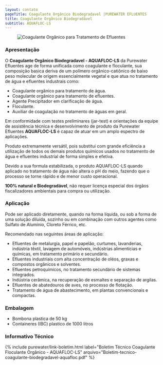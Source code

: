 ```yaml
---
layout: contato
pageTitle: Coagulante Orgânico Biodegradavel |PUREWATER EFLUENTES
title: Coagulante Orgânico Biodegradável 
subtitle: AQUAFLOC-LS
---
```

<figure class="figure">
  <img src="../../website/images/coagulante_organico_tratamento_de_efluentes.jpg" class="figure-img img-fluid rounded" alt="Coagulante Orgânico para Tratamento de Efluentes" style="max-width: 100%;">
</figure>

### Apresentação

O **Coagulante Orgânico Biodegradavel - AQUAFLOC-LS** da Purewater Efluentes age de forma unificada como coagulante e floculante, sua composição basica deriva de um polímero orgânico-catiônico de baixo peso molecular de origem essencialmente vegetal e que atua no tratamento de água e efluentes industrais como:

- Coagulante orgânico para tratamento de água.
- Coagulante orgânico para tratamento de efluentes.
- Agente Precipitador em clarificação de água.
- Floculante.
- Auxiliar de coagulação no tratamento de águas em geral.

Em conformidade com testes preliminares (jar-test) e orientações da equipe de assistência técnica e desenvolvimento de produto da Purewater Efluentes **AQUAFLOC-LS** é capaz de atuar em um amplo espectro de aplicações. 

Produto extremamente versátil, pois substitui com grande eficiência a utilização de todos os demais produtos químicos usados no tratamento de água e efluentes industrial de forma simples e efetiva.

Devido a sua formula estabilizada, o produto AQUAFLOC-LS quando aplicado no tratamento de água não altera o pH do meio, fazendo que o processo se torne rápido e de menor custo operacional.

**100% natural e Biodegradável**, não requer licença especial dos órgãos fiscalizadores ambientais para compra ou utilização.

### Aplicação

Pode ser aplicado diretamente, quando na forma líquida, ou sob a forma de uma solução diluída, sozinho ou em combinação com outros agentes como Sulfato de Alumínio, Cloreto Férrico, etc.

Recomendado nas seguintes áreas de aplicação:

- Efluentes de metalurgia, papel e papelão, curtumes, lavanderias, indústria têxtil, lavagem de automóveis, indústrias alimentícias e químicas, em tratamento primário e secundário.
- Efluentes industriais com alta concentração de oléos, graxas e compostos orgânicos e solventes.
- Efluentes petroquímicos, no tratamento secundário de sistemas integrados.
- Indústria cerâmica, na recuperação de esmaltes e separação de argilas.
- Efluentes de abatedouros de aves, no processo de flotação.
- Tratamento de água de abastecimento, em plantas convencionais e compactas.

### Embalagem

- Bombona plastica de 50 kg 
- Containeres (IBC) plastico de 1000 litros


### Informativo Técnico

>
>
{% include purewater/link-boletim.html 
   label="Boletim Técnico Coagulante Floculante Orgânico - AQUAFLOC-LS" 
   arquivo="Boletim-tecnico-coagulante-biodegradavel-aquafloc.pdf" %}
   
   


